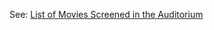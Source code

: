 <!-- TITLE: Auditorium -->
<!-- SUBTITLE: BITS Hyderabad's auditorium (or audi) is one of the largest auditoriums in Asia, with a seating capacity of 2500+ people. -->

See: [List of Movies Screened in the Auditorium](/campus/audi/movies)

